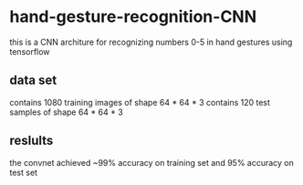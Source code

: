 # hand-gesture-recognition-CNN
this is a CNN architure for recognizing numbers 0-5 in hand gestures using tensorflow

## data set
contains 1080 training images of shape 64 * 64 * 3
contains 120 test samples of shape 64 * 64 * 3

## reslults
the convnet achieved ~99% accuracy on training set and 95% accuracy on test set
